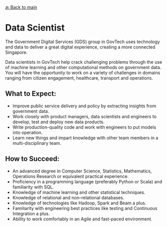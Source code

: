 [:back: Back to main](README.md)

# Data Scientist

The Government Digital Services (GDS) group in GovTech uses technology and data to deliver a great digital experience, creating a more connected Singapore.

Data scientists in GovTech help crack challenging problems through the use of machine learning and other computational methods on government data. You will have the opportunity to work on a variety of challenges in domains ranging from citizen engagement, healthcare, transport and operations.

## What to Expect:

- Improve public service delivery and policy by extracting insights from government data.
- Work closely with product managers, data scientists and engineers to develop, test and deploy new data products.
- Write production-quality code and work with engineers to put models into operation.
- Learn new things and impart knowledge with other team members in a multi-disciplinary team.

## How to Succeed:

- An advanced degree in Computer Science, Statistics, Mathematics, Operations Research or equivalent practical experience.
- Proficiency in a programming language (preferably Python or Scala) and familiarity with SQL.
- Knowledge of machine learning and other statistical techniques.
- Knowledge of relational and non-relational databases.
- Knowledge of technologies like Hadoop, Spark and Beam a plus.
- Familiarity with engineering best practices like testing and Continuous Integration a plus.
- Ability to work comfortably in an Agile and fast-paced environment.
